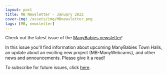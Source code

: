 ```yaml
---
layout: post
title: MB Newsletter - January 2022
cover-img: /assets/img/MBnewsletter.png
tags: [MB, newsletter]
---
```


Check out the latest issue of the [ManyBabies newsletter](https://mailchi.mp/3f6bfcf9cdc9/mb-newsletter-jan2022)! 

In this issue you'll find information about upcoming ManyBabies Town Halls, an update about an exciting new project (MB-ManyWebcams), and other news and announcements. Please give it a read!

To subscribe for future issues, click [here](https://t.co/7zxifYO7qN?amp=1).